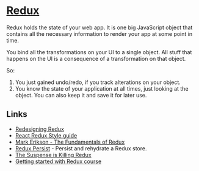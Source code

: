 # [Redux](https://redux.js.org)

Redux holds the state of your web app. It is one big JavaScript object that contains all the necessary information to render your app at some point in time.

You bind all the transformations on your UI to a single object. All stuff that happens on the UI is a consequence of a transformation on that object.

So:

1. You just gained undo/redo, if you track alterations on your object.
2. You know the state of your application at all times, just looking at the object. You can also keep it and save it for later use.

## Links

- [Redesigning Redux](https://hackernoon.com/redesigning-redux-b2baee8b8a38)
- [React Redux Style guide](https://github.com/iraycd/React-Redux-Styleguide#readme)
- [Mark Erikson - The Fundamentals of Redux](https://www.youtube.com/watch?v=ewelU8WHXQ4&index=7&list=PLRvKvw42Rc7OWK5s-YGGFSmByDzzgC0HP)
- [Redux Persist](https://github.com/rt2zz/redux-persist#readme) - Persist and rehydrate a Redux store.
- [The Suspense is Killing Redux](https://medium.com/@ryanflorence/the-suspense-is-killing-redux-e888f9692430)
- [Getting started with Redux course](https://egghead.io/courses/getting-started-with-redux)
